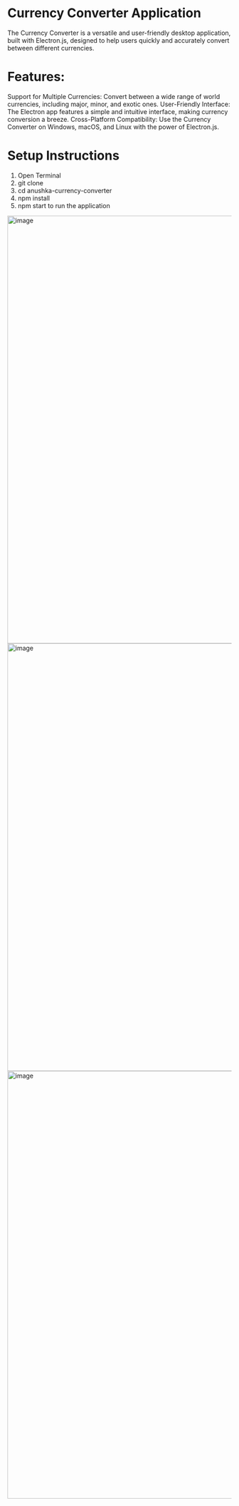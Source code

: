 # Currency Converter Application
The Currency Converter is a versatile and user-friendly desktop application, built with Electron.js, designed to help users quickly and accurately convert between different currencies.


# Features:
Support for Multiple Currencies: Convert between a wide range of world currencies, including major, minor, and exotic ones.
User-Friendly Interface: The Electron app features a simple and intuitive interface, making currency conversion a breeze.
Cross-Platform Compatibility: Use the Currency Converter on Windows, macOS, and Linux with the power of Electron.js.

# Setup Instructions
1. Open Terminal
2. git clone 
3. cd anushka-currency-converter
4. npm install
5. npm start to run the application

<img width="960" alt="image" src="https://github.com/anushhhh/currency-converter/assets/92623929/11d05984-c37a-4a4b-9f1d-ccd7615b4aa5">
<img width="960" alt="image" src="https://github.com/anushhhh/currency-converter/assets/92623929/8698a699-56f6-47d2-9d35-214a84f95e97">
<img width="960" alt="image" src="https://github.com/anushhhh/currency-converter/assets/92623929/f5ccd8d2-3ba3-4497-a37c-d44269dd3540">

